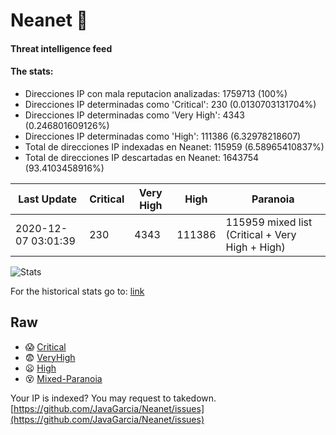 # Neanet :hocho:
#### Threat intelligence feed
#### The stats:

- Direcciones IP con mala reputacion analizadas: 1759713 (100%)
- Direcciones IP determinadas como 'Critical':  230 (0.0130703131704%)
- Direcciones IP determinadas como 'Very High':  4343 (0.246801609126%)
- Direcciones IP determinadas como 'High':  111386 (6.32978218607)
- Total de direcciones IP indexadas en Neanet:  115959 (6.58965410837%)
- Total de direcciones IP descartadas en Neanet:  1643754 (93.4103458916%)

| Last Update | Critical | Very High | High | Paranoia |
| --- | --- | --- | --- | --- |
| 2020-12-07 03:01:39 | 230 | 4343 | 111386 | 115959 mixed list (Critical + Very High + High)|

![Stats](https://docs.google.com/spreadsheets/d/e/2PACX-1vSnaNMIXVabIpDJjufMlzH7poXnshF3mgd8Is1g9ytUEzVsP5my4Trn8f-xkoLLQ38xpL3HtmUexLo6/pubchart?oid=501124687&format=image)

For the historical stats go to: [link](/stats.csv)
## Raw
- :scream: [Critical](https://raw.githubusercontent.com/JavaGarcia/Neanet/master/blacklists/neanet_critical.txt)
- :fearful: [VeryHigh](https://raw.githubusercontent.com/JavaGarcia/Neanet/master/blacklists/neanet_veryHigh.txtt)
- :frowning: [High](https://raw.githubusercontent.com/JavaGarcia/Neanet/master/blacklists/neanet_high.txt)
- :dizzy_face: [Mixed-Paranoia](https://raw.githubusercontent.com/JavaGarcia/Neanet/master/blacklists/neanet_all.txt)


Your IP is indexed? You may request to takedown. [https://github.com/JavaGarcia/Neanet/issues](https://github.com/JavaGarcia/Neanet/issues)












































































































































































































































































































































































































































































































































































































































































































































































































































































































































































































































































































































































































































































































































































































































































































































































































































































































































































































































































































































































































































































































































































































































































































































































































































































































































































































































































































